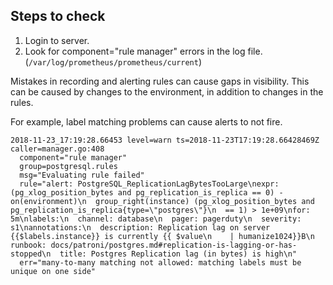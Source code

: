 ## Steps to check

1. Login to server.
1. Look for component="rule manager" errors in the log file. (`/var/log/prometheus/prometheus/current`)

Mistakes in recording and alerting rules can cause gaps in visibility. This can
be caused by changes to the environment, in addition to changes in the rules.

For example, label matching problems can cause alerts to not fire.

```
2018-11-23_17:19:28.66453 level=warn ts=2018-11-23T17:19:28.66428469Z caller=manager.go:408
  component="rule manager"
  group=postgresql.rules
  msg="Evaluating rule failed"
  rule="alert: PostgreSQL_ReplicationLagBytesTooLarge\nexpr: (pg_xlog_position_bytes and pg_replication_is_replica == 0) - on(environment)\n  group_right(instance) (pg_xlog_position_bytes and pg_replication_is_replica{type=\"postgres\"}\n  == 1) > 1e+09\nfor: 5m\nlabels:\n  channel: database\n  pager: pagerduty\n  severity: s1\nannotations:\n  description: Replication lag on server {{$labels.instance}} is currently {{ $value\n    | humanize1024}}B\n  runbook: docs/patroni/postgres.md#replication-is-lagging-or-has-stopped\n  title: Postgres Replication lag (in bytes) is high\n"
  err="many-to-many matching not allowed: matching labels must be unique on one side"
```
